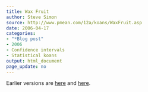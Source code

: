 ```yaml
---
title: Wax Fruit
author: Steve Simon
source: http://www.pmean.com/12a/koans/WaxFruit.asp
date: 2006-04-17
categories:
- "*Blog post"
- 2006
- Confidence intervals
- Statistical koans
output: html_document
page_update: no
---
```



Earlier versions are [here][sim1] and [here][sim2].

[sim1]: http://www.pmean.com/12a/koans/WaxFruit.asp
[sim2]: http://new.pmean.com/wax-fruit/

